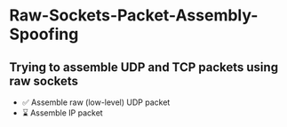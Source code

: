 # Raw-Sockets-Packet-Assembly-Spoofing
## Trying to assemble UDP and TCP packets using raw sockets
* ✅ Assemble raw (low-level) UDP packet
* ⌛ Assemble IP packet
